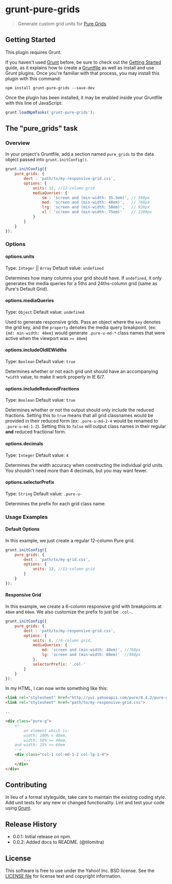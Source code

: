 # grunt-pure-grids

> Generate custom grid units for [Pure Grids](http://purecss.io/grids).

## Getting Started
This plugin requires Grunt.

If you haven't used [Grunt](http://gruntjs.com/) before, be sure to check out the [Getting Started](http://gruntjs.com/getting-started) guide, as it explains how to create a [Gruntfile](http://gruntjs.com/sample-gruntfile) as well as install and use Grunt plugins. Once you're familiar with that process, you may install this plugin with this command:

```shell
npm install grunt-pure-grids --save-dev
```

Once the plugin has been installed, it may be enabled inside your Gruntfile with this line of JavaScript:

```js
grunt.loadNpmTasks('grunt-pure-grids');
```

## The "pure_grids" task

### Overview
In your project's Gruntfile, add a section named `pure_grids` to the data object passed into `grunt.initConfig()`.

```js
grunt.initConfig({
    pure_grids: {
        dest : 'path/to/my-responsive-grid.css',
        options: {
            units: 12, //12-column grid
            mediaQueries: {
                sm : 'screen and (min-width: 35.5em)', // 568px
                med: 'screen and (min-width: 48em)',   // 768px
                lrg: 'screen and (min-width: 58em)',   // 928px
                xl : 'screen and (min-width: 75em)'    // 1200px
            }
        }
    }
});
```

### Options

#### options.units
Type: `Integer` || `Array`
Default value: `undefined`

Determines how many columns your grid should have. If `undefined`, it only generates the media queries for a 5ths and 24ths-column grid (same as Pure's Default Grid).

#### options.mediaQueries
Type: `Object`
Default value: `undefined`

Used to generate responsive grids. Pass an object where the `key` denotes the grid key, and the `property` denotes the media query breakpoint. (ex: `{md: min-width: 48em}` would generate `.pure-u-md-*` class names that were active when the viewport was `>= 48em`)

#### options.includeOldIEWidths
Type: `Boolean`
Default value: `true`

Determines whether or not each grid unit should have an accompanying `*width` value, to make it work properly in IE 6/7.

#### options.includeReducedFractions
Type: `Boolean`
Default value: `true`

Determines whether or not the output should only include the reduced fractions. Setting this to `true` means that all grid classnames would be provided in their reduced form (ex: `.pure-u-md-2-4` would be renamed to `.pure-u-md-1-2`). Setting this to `false` will output class names in their regular **and** reduced fractional form.

#### options.decimals
Type: `Integer`
Default value: `4`

Determines the width accuracy when constructing the individual grid units. You shouldn't need more than 4 decimals, but you may want fewer.

#### options.selectorPrefix
Type: `String`
Default value: `.pure-u-`

Determines the prefix for each grid class name.



### Usage Examples

#### Default Options
In this example, we just create a regular 12-column Pure grid.

```js
grunt.initConfig({
    pure_grids: {
        dest : 'path/to/my-grid.css',
        options: {
            units: 12, //12-column grid
        }
    }
});
```

#### Responsive Grid
In this example, we create a 6-column responsive grid with breakpoints at `48em` and `60em`. We also customize the prefix to just be `.col-`.

```js
grunt.initConfig({
    pure_grids: {
        dest : 'path/to/my-responsive-grid.css',
        options: {
            units: 6, //6-column grid,
            mediaQueries: {
                md: 'screen and (min-width: 48em)', //768px
                lg: 'screen and (min-width: 60em)'  //960px
            },
            selectorPrefix: '.col-'
        }
    }
});
```

In my HTML, I can now write something like this:

```html
<link rel="stylesheet" href="http://yui.yahooapis.com/pure/0.4.2/pure-min.css">
<link rel="stylesheet" href="path/to/my-responsive-grid.css">

..

<div class="pure-g">
    <!--
        an element which is:
        width: 100% < 48em,
        width: 50% >= 48em,
    and width: 25% >= 60em
    -->
    <div class="col-1 col-md-1-2 col-lg-1-4">
        ...
    </div>
</div>

```

## Contributing
In lieu of a formal styleguide, take care to maintain the existing coding style. Add unit tests for any new or changed functionality. Lint and test your code using [Grunt](http://gruntjs.com/).

## Release History

* 0.0.1: Initial release on npm.
* 0.0.2: Added docs to README. (@tilomitra)

## License
This software is free to use under the Yahoo! Inc. BSD license.
See the [LICENSE file][] for license text and copyright information.

[LICENSE file]: https://github.com/yahoo/grunt-pure-grids/blob/master/LICENSE
